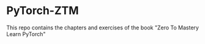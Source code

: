 # PyTorch-ZTM
This repo contains the chapters and exercises of the book "Zero To Mastery Learn PyTorch"
